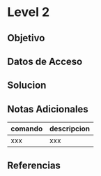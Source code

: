 # Level 2
## Objetivo
## Datos de Acceso
## Solucion


## Notas Adicionales
|comando|descripcion|
|-------|-----------|
|xxx|xxx|
## Referencias